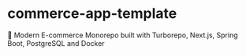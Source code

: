 # commerce-app-template
🛒 Modern E-commerce Monorepo built with Turborepo, Next.js, Spring Boot, PostgreSQL and Docker
